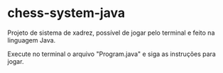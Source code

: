 # chess-system-java

Projeto de sistema de xadrez, possível de jogar pelo terminal e feito na linguagem Java.

Execute no terminal o arquivo "Program.java" e siga as instruções para jogar.
